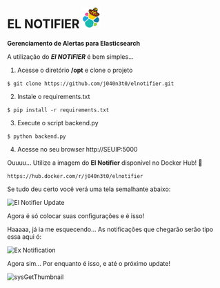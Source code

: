 # EL NOTIFIER <img src="static/elnotifier.jpeg" widht="50px" height="50px">

**Gerenciamento de Alertas para Elasticsearch**

A utilização do **_El NOTIFIER_** é bem simples...

1. Acesse o diretório **/opt** e clone o projeto 
```
$ git clone https://github.com/j040n3t0/elnotifier.git
```
2. Instale o requirements.txt
```
$ pip install -r requirements.txt
```
3. Execute o script backend.py
```
$ python backend.py
```
4. Acesse no seu browser http://SEUIP:5000

Ouuuu... Utilize a imagem do **El Notifier** disponível no Docker Hub! 🐳
```
https://hub.docker.com/r/j040n3t0/elnotifier
```

Se tudo deu certo você verá uma tela semalhante abaixo:

![El Notifier Update](https://user-images.githubusercontent.com/25181262/89039169-f7017d80-d317-11ea-9faf-699016868b65.png)

Agora é só colocar suas configurações e é isso!

Haaaaa, já ia me esquecendo... As notificações que chegarão serão tipo essa aqui ó:

![Ex Notification](https://user-images.githubusercontent.com/25181262/89427757-fef36000-d711-11ea-923f-410b01f59796.png)

Agora sim... Por enquanto é isso, e até o próximo update!

![sysGetThumbnail](https://user-images.githubusercontent.com/25181262/87336927-0069a800-c519-11ea-9452-ce55e32b5739.jpg)
